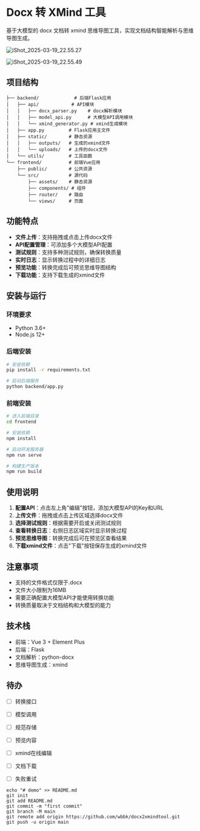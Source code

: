 # Docx 转 XMind 工具

基于大模型的 docx 文档转 xmind 思维导图工具，实现文档结构智能解析与思维导图生成。

![iShot_2025-03-19_22.55.27](/Users/wubin/Desktop/hanweb/SynologyDrive/code/python/docx2xmindtool/iShot_2025-03-19_22.55.27.png)

![iShot_2025-03-19_22.55.49](/Users/wubin/Desktop/hanweb/SynologyDrive/code/python/docx2xmindtool/iShot_2025-03-19_22.55.49.png)

## 项目结构

```
├── backend/             # 后端Flask应用
│   ├── api/            # API模块
│   │   ├── docx_parser.py    # docx解析模块
│   │   ├── model_api.py      # 大模型API调用模块
│   │   └── xmind_generator.py # xmind生成模块
│   ├── app.py         # Flask应用主文件
│   ├── static/        # 静态资源
│   │   ├── outputs/   # 生成的xmind文件
│   │   └── uploads/   # 上传的docx文件
│   └── utils/         # 工具函数
└── frontend/          # 前端Vue应用
    ├── public/        # 公共资源
    └── src/           # 源代码
        ├── assets/    # 静态资源
        ├── components/ # 组件
        ├── router/    # 路由
        └── views/     # 页面
```

## 功能特点

- **文件上传**：支持拖拽或点击上传docx文件
- **API配置管理**：可添加多个大模型API配置
- **测试规则**：支持多种测试规则，确保转换质量
- **实时日志**：显示转换过程中的详细日志
- **预览功能**：转换完成后可预览思维导图结构
- **下载功能**：支持下载生成的xmind文件

## 安装与运行

### 环境要求

- Python 3.6+
- Node.js 12+

### 后端安装

```bash
# 安装依赖
pip install -r requirements.txt

# 启动后端服务
python backend/app.py
```

### 前端安装

```bash
# 进入前端目录
cd frontend

# 安装依赖
npm install

# 启动开发服务器
npm run serve

# 构建生产版本
npm run build
```

## 使用说明

1. **配置API**：点击左上角"编辑"按钮，添加大模型API的Key和URL
2. **上传文件**：拖拽或点击上传区域选择docx文件
3. **选择测试规则**：根据需要开启或关闭测试规则
4. **查看转换日志**：右侧日志区域实时显示转换过程
5. **预览思维导图**：转换完成后可在预览区查看结果
6. **下载xmind文件**：点击"下载"按钮保存生成的xmind文件

## 注意事项

- 支持的文件格式仅限于.docx
- 文件大小限制为16MB
- 需要正确配置大模型API才能使用转换功能
- 转换质量取决于文档结构和大模型的能力

## 技术栈

- 前端：Vue 3 + Element Plus
- 后端：Flask
- 文档解析：python-docx
- 思维导图生成：xmind

## 待办

- [ ] 转换接口
- [ ] 模型调用
- [ ] 规范存储
- [ ] 预览内容
- [ ] xmind在线编辑
- [ ] 文档下载
- [ ] 失败重试



```
echo "# demo" >> README.md
git init
git add README.md
git commit -m "first commit"
git branch -M main
git remote add origin https://github.com/wbbk/docx2xmindtool.git
git push -u origin main
```